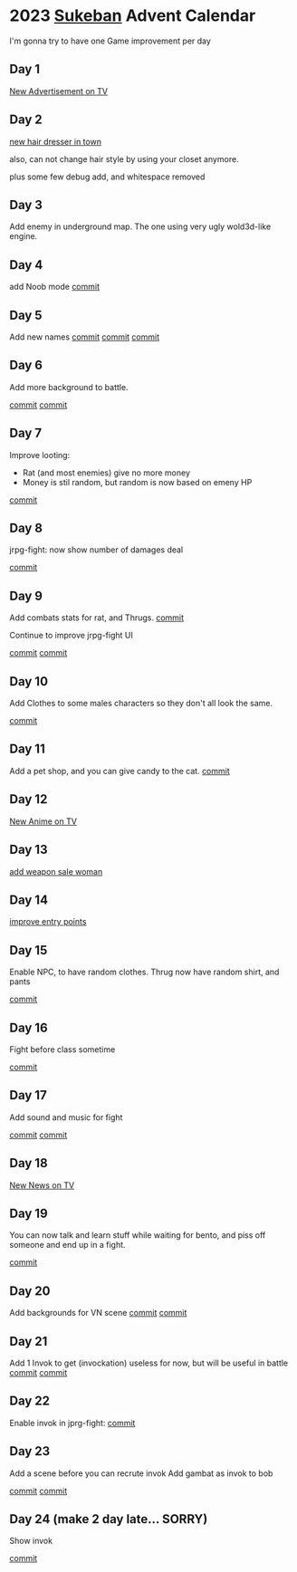<head>
<link rel="stylesheet" href="styling.css">
</head>

# 2023 [Sukeban](https://github.com/cosmo-ray/Sukeban) Advent Calendar

I'm gonna try to have one Game improvement per day

## Day 1

[New Advertisement on TV](https://github.com/cosmo-ray/Sukeban/commit/8b0e52990e0c039a36f5c08f000556c08c1b9d5f)

## Day 2

[new hair dresser in town](https://github.com/cosmo-ray/Sukeban/commit/738cd52d0b0cc0c9eca36ac18d754273333de9d2)

also, can not change hair style by using your closet anymore.

plus some few debug add, and whitespace removed

## Day 3

Add enemy in underground map.
The one using very ugly wold3d-like engine.

## Day 4

add Noob mode
[commit](https://github.com/cosmo-ray/Sukeban/commit/bc0a1b760471cace5267ecbc9e6797394e3447a9)

## Day 5

Add new names
[commit](https://github.com/cosmo-ray/Sukeban/commit/abcf10a0d1cdf534c84bdc1ebe552563df72da45)
[commit](https://github.com/cosmo-ray/Sukeban/commit/8c18561f6bbff7ff72407813c4a18178452403b5)
[commit](https://github.com/cosmo-ray/Sukeban/commit/1cd4094d2716fb99a2276d1d48f608b12ea7f8aa)

## Day 6

Add more background to battle.

[commit](https://github.com/cosmo-ray/Sukeban/commit/ed06df6751382edffea60a497bee6c6209ea8d54)
[commit](https://github.com/cosmo-ray/Sukeban/commit/218a990afed5bfd22d30f1def2e927ce9095fb91)

## Day 7

Improve looting:

- Rat (and most enemies) give no more money
- Money is stil random, but random is now based on emeny HP

[commit](https://github.com/cosmo-ray/Sukeban/commit/20bc0223d967089675f58275c28fa80ab569669f)

## Day 8

jrpg-fight: now show number of damages deal

[commit](https://github.com/cosmo-ray/yirl/commit/1eee6b3f43f439020483bc8c223c1e2d9569b994)

## Day 9

Add combats stats for rat, and Thrugs.
[commit](https://github.com/cosmo-ray/Sukeban/commit/42f79686c849665b7024d6ef8cfdf4778dd3b9fc)

Continue to improve jrpg-fight UI

[commit](https://github.com/cosmo-ray/yirl/commit/3e912b9264e6d192a443f7cedbeef5989904e4e6)
[commit](https://github.com/cosmo-ray/yirl/commit/6afdf022edc11f2d2270175b0d4801acad36982d)

## Day 10

Add Clothes to some males characters so they don't all look the same.

[commit](https://github.com/cosmo-ray/yirl/commit/49ef28a341ed0f04f18b55b67a87a51a91e9d725)

## Day 11

Add a pet shop, and you can give candy to the cat.
[commit](https://github.com/cosmo-ray/sukeban/commit/461b41fc3a1e8bb61e1e8c108fbcefed95a65568~)

## Day 12

[New Anime on TV](https://github.com/cosmo-ray/Sukeban/commit/d55b688f0f7ad4c50b4dea75f2d93b711950eaec)

## Day 13

[add weapon sale woman](https://github.com/cosmo-ray/Sukeban/commit/8decb5f0d49a5e9f69ab43be36f96aa9bfa75858)

## Day 14

[improve entry points](https://github.com/cosmo-ray/Sukeban/commit/52cb061b3cbf7586cd5cc56890ab43935cf37173)

## Day 15

Enable NPC, to have random clothes.
Thrug now have random shirt, and pants

[commit](https://github.com/cosmo-ray/Sukeban/commit/5ea13a08f433afff9e4fad17a34bf0eb2da70412)

## Day 16

Fight before class sometime

[commit](https://github.com/cosmo-ray/Sukeban/commit/14827d5796b602de9c0656880588b7e6631cdb70)

## Day 17

Add sound and music for fight

[commit](https://github.com/cosmo-ray/Sukeban/commit/fef414af1e4a356a443ede7e6e124be27b6e0c88)
[commit](https://github.com/cosmo-ray/yirl/commit/995766f69afd9efd17f23bbef6b1372c953a9aff)

## Day 18
[New News on TV](https://github.com/cosmo-ray/Sukeban/commit/df21a360910d7b3b627aca308d79b0ab3497df17)

## Day 19

You can now talk and learn stuff while waiting for bento, and piss off someone and end up in a fight.

[commit](https://github.com/cosmo-ray/Sukeban/commit/337cd9d76eaa2edafa6146a1d97b8cf462599079)

## Day 20

Add backgrounds for VN scene
[commit](https://github.com/cosmo-ray/Sukeban/commit/01927b1b587a5fe6fffb4bb33f0159cd8a86a7aa)
[commit](https://github.com/cosmo-ray/Sukeban/commit/d2e82971493acb561028446afdce9f52a1938b8b)

## Day 21

Add 1 Invok to get (invockation)
useless for now, but will be useful in battle
[commit](https://github.com/cosmo-ray/Sukeban/commit/ebb48f6853b7291de1617907096f5a4a4fa085a5)
[commit](https://github.com/cosmo-ray/Sukeban/commit/cd8fb456f337d0127c43147a80ce0d9586f7d974)

## Day 22

Enable invok in jprg-fight:
[commit](https://github.com/cosmo-ray/yirl/commit/c4cf93f7dfb3918330e9f90e8ac810e437ed5553)

## Day 23

Add a scene before you can recrute invok
Add gambat as invok to bob

[commit](https://github.com/cosmo-ray/Sukeban/commit/cd8fb456f337d0127c43147a80ce0d9586f7d974)
[commit](https://github.com/cosmo-ray/Sukeban/commit/36e98eeacbe0c9387131e39ce1de9ffb61309188)

## Day 24 (make 2 day late... SORRY)

Show invok

[commit](https://github.com/cosmo-ray/yirl/commit/deea903081e613848f7ffd1cbdc446741f1f8d3c)
